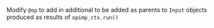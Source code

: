 Modify `@op` to add in additional to be added as parents to `Input` objects produced as results of `opimp_ctx.run()`